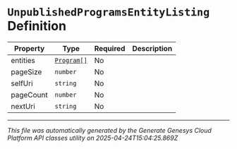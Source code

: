 # `UnpublishedProgramsEntityListing` Definition

| Property | Type | Required | Description |
|----------|------|----------|-------------|
| entities | [`Program[]`](program-definition.md) | No |  |
| pageSize | `number` | No |  |
| selfUri | `string` | No |  |
| pageCount | `number` | No |  |
| nextUri | `string` | No |  |

---

*This file was automatically generated by the Generate Genesys Cloud Platform API classes utility on 2025-04-24T15:04:25.869Z*